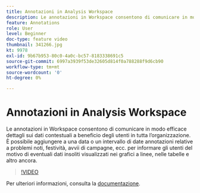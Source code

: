 ```yaml
---
title: Annotazioni in Analysis Workspace
description: Le annotazioni in Workspace consentono di comunicare in modo efficace dettagli sui dati contestuali a beneficio degli utenti in tutta l’organizzazione. È possibile aggiungere a una data o un intervallo di date annotazioni relative a problemi noti, festività, avvii di campagne, ecc. per informare gli utenti del motivo di eventuali dati insoliti visualizzati nei grafici a linee, nelle tabelle e altro ancora.
feature: Annotations
role: User
level: Beginner
doc-type: feature video
thumbnail: 341266.jpg
kt: 9978
exl-id: 9b67b953-80c0-4a0c-bc57-8183338691c5
source-git-commit: 6997a3939f53de32605d814f0a788288f9d6cb90
workflow-type: tm+mt
source-wordcount: '0'
ht-degree: 0%

---
```


# Annotazioni in Analysis Workspace

Le annotazioni in Workspace consentono di comunicare in modo efficace dettagli sui dati contestuali a beneficio degli utenti in tutta l’organizzazione. È possibile aggiungere a una data o un intervallo di date annotazioni relative a problemi noti, festività, avvii di campagne, ecc. per informare gli utenti del motivo di eventuali dati insoliti visualizzati nei grafici a linee, nelle tabelle e altro ancora.

>[!VIDEO](https://video.tv.adobe.com/v/341266/?quality=12&learn=on)

Per ulteriori informazioni, consulta la [documentazione](https://experienceleague.adobe.com/docs/analytics/analyze/analysis-workspace/components/annotations/overview.html?lang=it).
